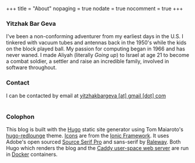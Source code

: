 +++
title = "About"
nopaging = true
nodate = true
nocomment = true
+++

### Yitzhak Bar Geva

 I've been a non-conforming adventurer from my earliest days in the U.S. I tinkered with vacuum tubes and antennas back in the 1950's while the kids on the block played ball. My passion for computing began in 1966 and has never waned. I made Aliyah (literally _Going up_) to Israel at age 21 to become a combat soldier, a settler and raise an incredible family, involved in software throughout.

### Contact

<p>I can be contacted by email at <a href="mailto:yitzhakbargeva@gmail.com">yitzhakbargeva [at] gmail [dot] com</a>
<h1 class="social-me">
  <a title="Github" href="http://github.com/yitzhakbg"><i class="ion-social-octocat"></i></a>
  <a title="Twitter" href="https://twitter.com/yitzhakbg"><i class="ion-social-twitter"></i></a>
  <a title="LinkedIn" href="https://www.linkedin.com/in/yitzhakbg"><i class="ion-social-linkedin-outline"></i></a>
</h1></p>

### Colophon

This blog is built with the [Hugo](http://gohugo.io) static site generator using Tom Maiaroto's [hugo-redlounge](https://github.com/tmaiaroto/hugo-redlounge/) theme. [Icons](http://ionicons.com/) are from the [Ionic Framework](http://ionicframework.com/).  It uses Adobe's open sourced [Source Serif Pro](https://github.com/adobe-fonts/source-serif-pro) and sans-serif by [Raleway](https://github.com/theleagueof/raleway). Both Hugo which renders the blog and the [Caddy user-space web server](https://caddyserver.com/) are run in [Docker](https://www.docker.com/) containers.

